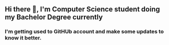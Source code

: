 ## Hi there 👋, I'm Computer Science student doing my Bachelor Degree currently
### I'm getting used to GitHUb account and make some updates to know it better.

<!--
**Supr-giff/Supr-giff** is a ✨ _special_ ✨ repository because its `README.md` (this file) appears on your GitHub profile.

- 🔭 I’m currently working on Flutter, Dart, and Python porjects.
- 🌱 I’m currently learning C, Python, Data visualization.
- 👯 I’m looking to collaborate with someone to push each other.
- 🤔 I’m looking for help with collaborate and Web Designing project for local football team.
- 💬 Ask me about Web Designing project, may be we can work together.
- 📫 How to reach me: supreemthapa22@gmail.com
- ⚡ Fun fact: .......
-->

